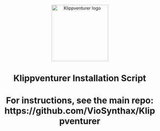 <p align="center">
  <a>
    <img src="https://raw.githubusercontent.com/VioSynthax/Adventurer-Voxel-Klipper/2.0-preview/images/klippventurer.svg" alt="Klippventurer logo" height="185">
    <h1 align="center">Klippventurer Installation Script</h1>
  </a>
  <a>
    <h1 align="center">For instructions, see the main repo: https://github.com/VioSynthax/Klippventurer</h1>
</p>
</div>
